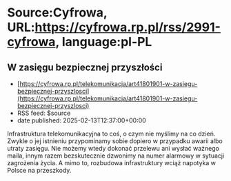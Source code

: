 # Source:Cyfrowa, URL:https://cyfrowa.rp.pl/rss/2991-cyfrowa, language:pl-PL

## W zasięgu bezpiecznej przyszłości
 - [https://cyfrowa.rp.pl/telekomunikacja/art41801901-w-zasiegu-bezpiecznej-przyszlosci](https://cyfrowa.rp.pl/telekomunikacja/art41801901-w-zasiegu-bezpiecznej-przyszlosci)
 - RSS feed: $source
 - date published: 2025-02-13T12:37:00+00:00

Infrastruktura telekomunikacyjna to coś, o czym nie myślimy na co dzień. Zwykle o jej istnieniu przypominamy sobie dopiero w przypadku awarii albo utraty zasięgu. Nie możemy wtedy dokonać przelewu ani wysłać ważnego maila, innym razem bezskutecznie dzwonimy na numer alarmowy w sytuacji zagrożenia życia. A mimo to, rozbudowa infrastruktury wciąż napotyka w Polsce na przeszkody.

